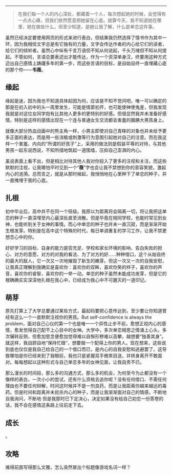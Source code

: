 ------
>   在我们每一个人的内心深处，都藏着一个人，每次想起她的时候，会觉得有一点点心痛，但我们依然愿意把她留在心底。就算今天，我不知道她在哪里，她在做些什么，但至少知道，是她让我了解，什么是单恋这件事。

虽然已经决定要使用网页的形式来进行表白，但结果我仍然选择了情书作为其中一环，因为我相信文字总是有它独有的力量，文字会传达作者的内心给它们的读者，给它们的倾听者。虽然心中纵有千言万语但不知从何说起，千头万绪但不知从何提起。不管如何，言语总要表述出才能传达，作为一个资深单身汉，终要用这种方式迈出自己感情上踌躇多年的第一步，而这些言语的目标，是自始自终一直埋藏心底的那个你——**韦薇**。

缘起
------
缘起是迷，因为我也不知道具体起因为何，应该是不知不觉间吧。唯一可以确定的那是在初入初中的头一周里发生，可能是情窦初开，也可能使神使鬼差，但我发现我就是对这位女同学抱有比其他人更多的更特别的好感。但很显然我并未准备好感情，特别是这样的感情出现在一个连与普通女生交流都会害羞的腼腆大男孩身上。

就像大部分热血动画中的熊主角一样，小男主即使对自己青睐的对象也并未给予更多正面的表达，而是用一些消极或刺激等行为意图引起她对自己的注意。而在我这样一个害羞、内向的“所谓的好孩子”上，采用的做法则是假装平等的对待，与其他男孩一起东说西说，不知所措地筑起一道围墙，压抑自己澎湃的内心。

虽说表面上看不出，但是相比对待其他人我对你投入了更多的注视和关注，而这些默默的注视，让我哪怕平时见到一个“**薇**”字也会让我不禁想到你的音容笑貌，激起内心的涟漪。总而言之，就是从那时候起，我悄悄地在心里种下了单恋的种子，并一直掩埋于我的心底。

扎根
------
初中毕业后，高中并不在同一个班级。我原以为距离将会隔离一切，将让我把这单恋的种子一直深埋至内心最深处直至消散。但是毕竟在相同学校，也能时常见到女神，也能听到关于女神的事情。而心中单恋的种子也并未一直沉寂，而是渐渐开始生根发芽。特别是在高中这个特殊的时代，每日单调重复的学习工作，让我不禁更想念心中的你。

好好学习的目标、自身的能力是否充足、学校和家长环境的影响、告白失败的担心、对方的意愿、对方的对我的看法、为了对方的好……种种借口，这个从始自终的最大的敌人，它一次又一次地摧毁了新生的嫩芽。但这一次又一次的自我安慰，让我真正理解到我确实是喜欢你：喜欢你的双眸，喜欢你笑的样子，喜欢你的声音，喜欢你的睿智，喜欢你的一举一动。单恋的种子虽然未能成功发芽，但是它的根确确实实深深地扎根在我心中，已经成为我心中不可磨灭的一道印记。

萌芽
------
原先打算上了大学总要通过某些方式，最起码要把心意传达到，至少要让你知道曾经有这么一个一直默默注视你的男孩。But self-confidence is always the problem，面对自己心仪的第一个也是唯一一个异性止步不前，愈想正视内心的感情，愈发觉得自己配不上心目中的女神。大学中，多次单恋相思之情涌上心头，多次辗转反侧，但愈加思念便愈加觉得难以自惭形秽难以高攀，越想要“独善其身”。就这样，我自顾自地“保持忙碌”，想要做一个配得上你的男人。现在想来，这些说到底也仅仅是我自己给自己的一个借口而已，是内心的自我安慰和逃避罢了。这导致哪怕是你已经来到了我眼前，我也只是紧握双手微笑目送，并转身离开不敢面对。每每想起以这种形式与自己单恋多年的女神见面，让我自责不已。

那么漫长的时间段，那么多的沟通方式，那么多的机会，为何至今为止都没有一个像样的表白，一次小小的尝试，还有什么资格去追你呢？没有任何借口、不需任何理由也不要任何辩解，时间这时候并不是一剂良药，而是让我距离你越来越远的毒药。但是时间和距离并未扼杀内心的种子，而是让我渐渐面对自己的情感。不断地自我询问，不断地
但是我那时已下定决心，决定如果没有给自己初恋一份答卷的话，我不会在感情这条路上往前走下去。

成长
------
。

攻略
------
难得前面写得那么文雅，怎么突然冒出个标题像游戏名词一样？